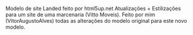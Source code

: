Modelo de site Landed feito por html5up.net
Atualizações + Estilizações para um site de uma marcenaria (Vitto Moveis).
Feito por mim (VitorAugustoAlves) todas as alterações do modelo original para este novo modelo.
